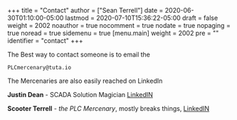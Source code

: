 +++
title = "Contact"
author = ["Sean Terrell"]
date = 2020-06-30T01:10:00-05:00
lastmod = 2020-07-10T15:36:22-05:00
draft = false
weight = 2002
noauthor = true
nocomment = true
nodate = true
nopaging = true
noread = true
sidemenu = true
[menu.main]
  weight = 2002
  pre = "<i class='fa fa-phone fa-fw'></i>"
  identifier = "contact"
+++

The Best way to contact someone is to email the

`PLCmercenary@tuta.io`

The Mercenaries are also easily reached on LinkedIn

****Justin Dean**** - SCADA Solution Magician [LinkedIN](https://www.linkedin.com/in/justin-dean-95532b18/)

****Scooter Terrell**** - _the PLC Mercenary_, mostly breaks things, [LinkedIN](https://www.linkedin.com/in/sean-terrell-1837a312/)
